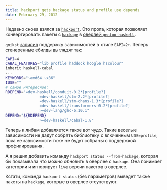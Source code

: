 ```yaml
---
title: hackport gets hackage status and profile use depends
date: February 29, 2012
---
```


Недавно снова взялся за
[`hackport`](https://github.com/gentoo-haskell/hackport). Это прога,
которая позволяет конвертировать пакеты с
[`hackage`](http://hackage.haskell.org/packages/hackage.html) в [оверлей
`gentoo-haskell`](https://github.com/gentoo-haskell/gentoo-haskell).

`qnikst`
[запилил](https://github.com/gentoo-haskell/hackport/commit/620218baed7e817867e6388fb17ecfa900359002)
поддержку зависимостей в стиле `EAPI=2+`. Теперь сгенеренные ебилды
выглядят так:

``` bash
EAPI=4
CABAL_FEATURES="lib profile haddock hoogle hscolour"
inherit haskell-cabal
...
KEYWORDS="~amd64 ~x86"
IUSE=""
# самое интересное:
RDEPEND="=dev-haskell/conduit-0.2*[profile?]
               =dev-haskell/stm-2.2*[profile?]
               =dev-haskell/stm-chans-1.3*[profile?]
               =dev-haskell/transformers-0.2*[profile?]
               >=dev-lang/ghc-6.10.1"
DEPEND="${RDEPEND}
               >=dev-haskell/cabal-1.8"
```

Теперь к либам добавляется такое вот чудо. Такие веселые зависимости не
дадут собрать библиотеку с влюченным `USE=profile`, пока ее
зависимости тоже не будут собраны с поддержкой профилирования.

А я решил добавить команду `hackport status --from-hackage`, которая бы
показывала что можно обновить в оверлее с `hackage`. Она понимает
категории и игнорирует `live` версии пакетов в оверлее.

Кстати, команда `hackport status` (без параметров) выведет также пакеты
на `hackage`, которые в оверлее отсутствуют.
